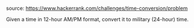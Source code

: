 source: https://www.hackerrank.com/challenges/time-conversion/problem

Given a time in 12-hour AM/PM format, convert it to military (24-hour) time.